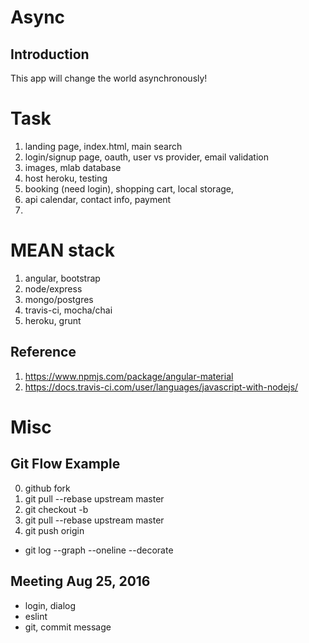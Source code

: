 # Async

## Introduction
This app will change the world asynchronously!

# Task
1. landing page, index.html, main search 
1. login/signup page, oauth, user vs provider, email validation
1. images, mlab database
1. host heroku, testing
1. booking (need login), shopping cart, local storage, 
1. api calendar, contact info, payment
1. 

# MEAN stack

1. angular, bootstrap
1. node/express
1. mongo/postgres
1. travis-ci, mocha/chai
1. heroku, grunt

## Reference
1. https://www.npmjs.com/package/angular-material 
1. https://docs.travis-ci.com/user/languages/javascript-with-nodejs/ 

# Misc

## Git Flow Example
0. github fork 
1. git pull --rebase upstream master 
2. git checkout -b <branch> 
3. git pull --rebase upstream master 
4. git push origin <branch> 

- git log --graph --oneline --decorate 

## Meeting Aug 25, 2016
- login, dialog
- eslint
- git, commit message

